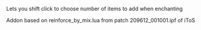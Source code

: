 Lets you shift click to choose number of items to add when enchanting

Addon based on reinforce_by_mix.lua from patch 209612_001001.ipf of iToS